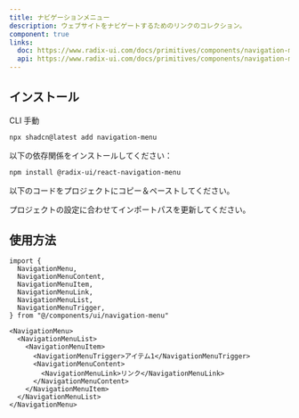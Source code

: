 ```yaml
---
title: ナビゲーションメニュー
description: ウェブサイトをナビゲートするためのリンクのコレクション。
component: true
links:
  doc: https://www.radix-ui.com/docs/primitives/components/navigation-menu
  api: https://www.radix-ui.com/docs/primitives/components/navigation-menu#api-reference
---
```


<ComponentPreview
  name="navigation-menu-demo"
  title="異なるアイテムを持つナビゲーションメニュー。"
  description="異なるアイテムを持つナビゲーションメニュー。"
/>

## インストール

<CodeTabs>

<TabsList>
  <TabsTrigger value="cli">CLI</TabsTrigger>
  <TabsTrigger value="manual">手動</TabsTrigger>
</TabsList>
<TabsContent value="cli">

```bash
npx shadcn@latest add navigation-menu
```

</TabsContent>

<TabsContent value="manual">

<Steps>

<Step>以下の依存関係をインストールしてください：</Step>

```bash
npm install @radix-ui/react-navigation-menu
```

<Step>以下のコードをプロジェクトにコピー＆ペーストしてください。</Step>

<ComponentSource name="navigation-menu" title="components/ui/navigation-menu.tsx" />

<Step>プロジェクトの設定に合わせてインポートパスを更新してください。</Step>

</Steps>

</TabsContent>

</CodeTabs>

## 使用方法

```tsx showLineNumbers
import {
  NavigationMenu,
  NavigationMenuContent,
  NavigationMenuItem,
  NavigationMenuLink,
  NavigationMenuList,
  NavigationMenuTrigger,
} from "@/components/ui/navigation-menu"
```

```tsx showLineNumbers
<NavigationMenu>
  <NavigationMenuList>
    <NavigationMenuItem>
      <NavigationMenuTrigger>アイテム1</NavigationMenuTrigger>
      <NavigationMenuContent>
        <NavigationMenuLink>リンク</NavigationMenuLink>
      </NavigationMenuContent>
    </NavigationMenuItem>
  </NavigationMenuList>
</NavigationMenu>
```
